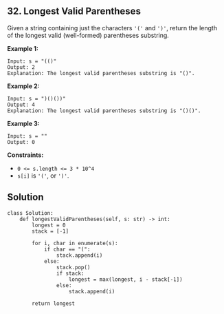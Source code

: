 ## 32. Longest Valid Parentheses

Given a string containing just the characters `'('` and `')'`, return the length of the longest valid (well-formed) parentheses 
substring.

**Example 1:**

```
Input: s = "(()"
Output: 2
Explanation: The longest valid parentheses substring is "()".
```

**Example 2:**

```
Input: s = ")()())"
Output: 4
Explanation: The longest valid parentheses substring is "()()".
```

**Example 3:**

```
Input: s = ""
Output: 0
```

**Constraints:**

- `0 <= s.length <= 3 * 10^4`
- `s[i]` is `'('`, or `')'`.


## Solution

```python3
class Solution:
    def longestValidParentheses(self, s: str) -> int:
        longest = 0
        stack = [-1]

        for i, char in enumerate(s):
            if char == "(":
                stack.append(i)
            else:
                stack.pop()
                if stack:
                    longest = max(longest, i - stack[-1])
                else:
                    stack.append(i)

        return longest
```
